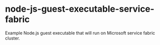 # node-js-guest-executable-service-fabric
Example Node.js guest executable that will run on Microsoft service fabric cluster.
